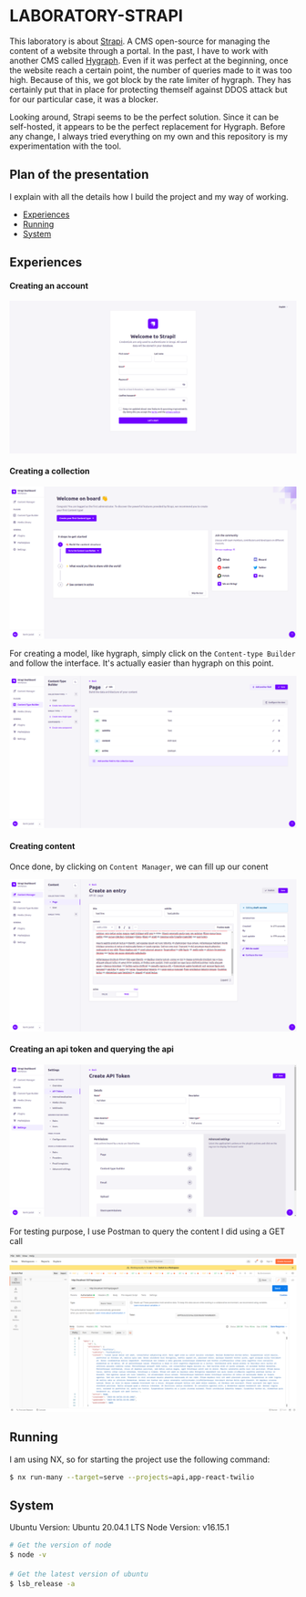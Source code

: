 # LABORATORY-STRAPI

This laboratory is about [Strapi](https://strapi.io/). A CMS open-source for managing the content of a website through a portal. In the past, I have to work with another CMS called [Hygraph](https://hygraph.com/). Even if it was perfect at the beginning, once the website reach a certain point, the number of queries made to it was too high. Because of this, we got block by the rate limiter of hygraph. They has certainly put that in place for protecting themself against DDOS attack but for our particular case, it was a blocker.

Looking around, Strapi seems to be the perfect solution. Since it can be self-hosted, it appears to be the perfect replacement for Hygraph. Before any change, I always tried everything on my own and this repository is my experimentation with the tool.

## Plan of the presentation

I explain with all the details how I build the project and my way of working.

- [Experiences](#experiences)
- [Running](#running)
- [System](#system)

## Experiences

#### Creating an account

![./documentations/1.png](./documentations/1.png)

#### Creating a collection

![./documentations/2.png](./documentations/2.png)

For creating a model, like hygraph, simply click on the `Content-type Builder` and follow the interface. It's actually easier than hygraph on this point.

![./documentations/3.png](./documentations/3.png)
#### Creating content

Once done, by clicking on `Content Manager`, we can fill up our conent

![./documentations/4.png](./documentations/4.png)

#### Creating an api token and querying the api

![./documentations/5.png](./documentations/5.png)

For testing purpose, I use Postman to query the content I did using a GET call

![./documentations/6.png](./documentations/6.png)

## Running

I am using NX, so for starting the project use the following command:

```bash
$ nx run-many --target=serve --projects=api,app-react-twilio
```

## System

Ubuntu Version: Ubuntu 20.04.1 LTS
Node Version: v16.15.1

```bash
# Get the version of node
$ node -v

# Get the latest version of ubuntu
$ lsb_release -a
```